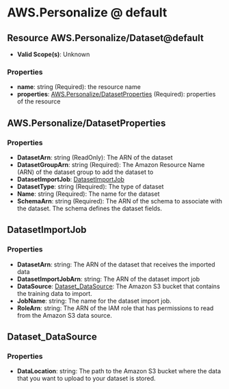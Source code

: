 # AWS.Personalize @ default

## Resource AWS.Personalize/Dataset@default
* **Valid Scope(s)**: Unknown
### Properties
* **name**: string (Required): the resource name
* **properties**: [AWS.Personalize/DatasetProperties](#awspersonalizedatasetproperties) (Required): properties of the resource

## AWS.Personalize/DatasetProperties
### Properties
* **DatasetArn**: string (ReadOnly): The ARN of the dataset
* **DatasetGroupArn**: string (Required): The Amazon Resource Name (ARN) of the dataset group to add the dataset to
* **DatasetImportJob**: [DatasetImportJob](#datasetimportjob)
* **DatasetType**: string (Required): The type of dataset
* **Name**: string (Required): The name for the dataset
* **SchemaArn**: string (Required): The ARN of the schema to associate with the dataset. The schema defines the dataset fields.

## DatasetImportJob
### Properties
* **DatasetArn**: string: The ARN of the dataset that receives the imported data
* **DatasetImportJobArn**: string: The ARN of the dataset import job
* **DataSource**: [Dataset_DataSource](#datasetdatasource): The Amazon S3 bucket that contains the training data to import.
* **JobName**: string: The name for the dataset import job.
* **RoleArn**: string: The ARN of the IAM role that has permissions to read from the Amazon S3 data source.

## Dataset_DataSource
### Properties
* **DataLocation**: string: The path to the Amazon S3 bucket where the data that you want to upload to your dataset is stored.

